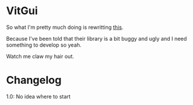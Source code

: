 # VitGui

So what I'm pretty much doing is rewritting [this](http://wiki.roblox.com/index.php/RbxGui).

Because I've been told that their library is a bit buggy and ugly and I need something to develop so yeah. 

Watch me claw my hair out.

# Changelog

1.0: No idea where to start